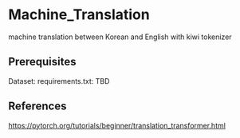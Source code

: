 # Machine_Translation
machine translation between Korean and English with kiwi tokenizer

## Prerequisites
Dataset:
requirements.txt: TBD

## References
https://pytorch.org/tutorials/beginner/translation_transformer.html

